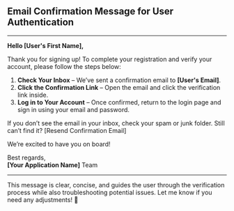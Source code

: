 ## Email Confirmation Message for User Authentication  

---
**Hello [User's First Name],**  

Thank you for signing up! To complete your registration and verify your account, please follow the steps below:  

1. **Check Your Inbox** – We’ve sent a confirmation email to **[User's Email]**.  
2. **Click the Confirmation Link** – Open the email and click the verification link inside.  
3. **Log in to Your Account** – Once confirmed, return to the login page and sign in using your email and password.  

If you don’t see the email in your inbox, check your spam or junk folder. Still can’t find it? [Resend Confirmation Email]  

We’re excited to have you on board!  

Best regards,  
**[Your Application Name]** Team  

---
This message is clear, concise, and guides the user through the verification process while also troubleshooting potential issues. Let me know if you need any adjustments! 🚀